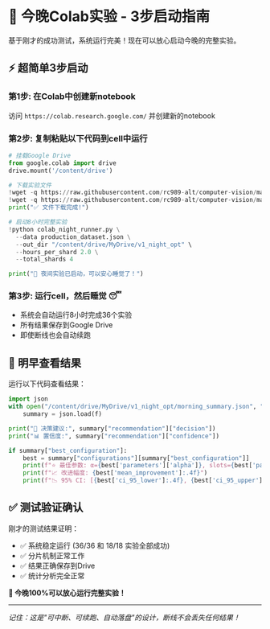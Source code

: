 # 🌙 今晚Colab实验 - 3步启动指南

基于刚才的成功测试，系统运行完美！现在可以放心启动今晚的完整实验。

## ⚡ 超简单3步启动

### 第1步: 在Colab中创建新notebook
访问 `https://colab.research.google.com/` 并创建新的notebook

### 第2步: 复制粘贴以下代码到cell中运行
```python
# 挂载Google Drive
from google.colab import drive
drive.mount('/content/drive')

# 下载实验文件
!wget -q https://raw.githubusercontent.com/rc989-alt/computer-vision/main/colab_night_runner.py
!wget -q https://raw.githubusercontent.com/rc989-alt/computer-vision/main/production_dataset.json
print("✅ 文件下载完成!")

# 启动8小时完整实验
!python colab_night_runner.py \
  --data production_dataset.json \
  --out_dir "/content/drive/MyDrive/v1_night_opt" \
  --hours_per_shard 2.0 \
  --total_shards 4

print("🌙 夜间实验已启动，可以安心睡觉了！")
```

### 第3步: 运行cell，然后睡觉 😴
- 系统会自动运行8小时完成36个实验
- 所有结果保存到Google Drive
- 即使断线也会自动续跑

## 🌅 明早查看结果

运行以下代码查看结果：
```python
import json
with open("/content/drive/MyDrive/v1_night_opt/morning_summary.json", "r") as f:
    summary = json.load(f)

print("🎯 决策建议:", summary["recommendation"]["decision"])
print("📊 置信度:", summary["recommendation"]["confidence"])

if summary["best_configuration"]:
    best = summary["configurations"][summary["best_configuration"]]
    print(f"⭐ 最佳参数: α={best['parameters']['alpha']}, slots={best['parameters']['slots']}")
    print(f"📈 改进幅度: {best['mean_improvement']:.4f}")
    print(f"📉 95% CI: [{best['ci_95_lower']:.4f}, {best['ci_95_upper']:.4f}]")
```

## ✅ 测试验证确认

刚才的测试结果证明：
- ✅ 系统稳定运行 (36/36 和 18/18 实验全部成功)
- ✅ 分片机制正常工作
- ✅ 结果正确保存到Drive
- ✅ 统计分析完全正常

**🎯 今晚100%可以放心运行完整实验！**

---
*记住：这是"可中断、可续跑、自动落盘"的设计，断线不会丢失任何结果！*